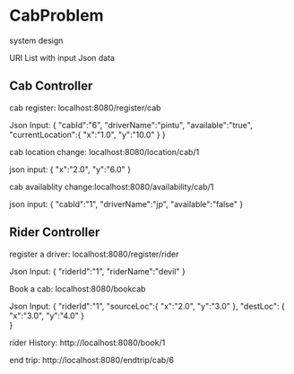 # CabProblem
system design

URI List with input Json data

Cab Controller
---------------
cab register: localhost:8080/register/cab

Json Input:
{
    "cabId":"6",
    "driverName":"pintu",
    "available":"true",
    "currentLocation":{
            "x":"1.0",
            "y":"10.0"
    }
}

cab location change: localhost:8080/location/cab/1

json input:
{
    "x":"2.0",
    "y":"6.0"
}

cab availablity change:localhost:8080/availability/cab/1

json input:
{
    "cabId":"1",
    "driverName":"jp",
    "available":"false"
}

Rider Controller
-----------------
register a driver: localhost:8080/register/rider

Json Input:
{
    "riderId":"1",
    "riderName":"devil"
}

Book a cab: localhost:8080/bookcab

Json Input:
{
    "riderId":"1",
    "sourceLoc":{
        "x":"2.0",
        "y":"3.0"
    },
    "destLoc": {
        "x":"3.0",
        "y":"4.0"
    }   
}

rider History: http://localhost:8080/book/1

end trip: http://localhost:8080/endtrip/cab/6
